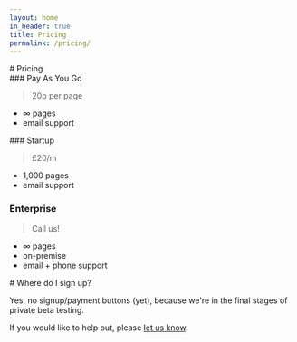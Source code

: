 ```yaml
---
layout: home
in_header: true
title: Pricing
permalink: /pricing/
---
```

<div class="divider">
# Pricing
</div>

<div class="threethings section">
<div class="thing1 pricing">
### Pay As You Go

> 20p per page

- &#8734; pages
- email support

</div>
<div class="thing2 pricing super">
### Startup

> £20/m

- 1,000 pages
- email support

</div>
<div class="thing3 pricing">
            
### Enterprise

> Call us!

- &#8734; pages
- on-premise
- email + phone support

</div>
</div>

<div class="divider alt">
# Where do I sign up?
</div>

<div class="section">

Yes, no signup/payment buttons (yet), because we're in the final stages of private beta testing.

If you would like to help out, please [let us know](https://goo.gl/forms/pLz77NMqk6Nb0ueD2).

</div>
